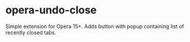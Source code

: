 opera-undo-close
=====================

Simple extension for Opera 15+. Adds button with popup containing list of recently closed tabs.
